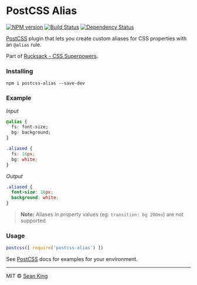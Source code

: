 # PostCSS Alias
[![NPM version][npm-image]][npm-url] [![Build Status][travis-image]][travis-url] [![Dependency Status][daviddm-image]][daviddm-url]

[PostCSS][PostCSS] plugin that lets you create custom aliases for CSS properties with an `@alias` rule.

Part of [Rucksack - CSS Superpowers](http://simplaio.github.io/rucksack).
### Installing
```
npm i postcss-alias --save-dev
```

### Example

_Input_
```css
@alias {
  fs: font-size;
  bg: background;
}

.aliased {
  fs: 16px;
  bg: white;
}
```

_Output_
```css
.aliased {
  font-size: 16px;
  background: white;
}
```

> **Note:** Aliases in property values (eg: `transition: bg 200ms`) are not supported

### Usage

```js
postcss([ require('postcss-alias') ])
```

See [PostCSS][PostCSS] docs for examples for your environment.

***

MIT © [Sean King](https://twitter.com/seaneking)

[npm-image]: https://badge.fury.io/js/postcss-alias.svg
[npm-url]: https://npmjs.org/package/postcss-alias
[travis-image]: https://travis-ci.org/seaneking/postcss-alias.svg?branch=master
[travis-url]: https://travis-ci.org/seaneking/postcss-alias
[daviddm-image]: https://david-dm.org/seaneking/postcss-alias.svg?theme=shields.io
[daviddm-url]: https://david-dm.org/seaneking/postcss-alias
[PostCSS]: https://github.com/postcss/postcss
